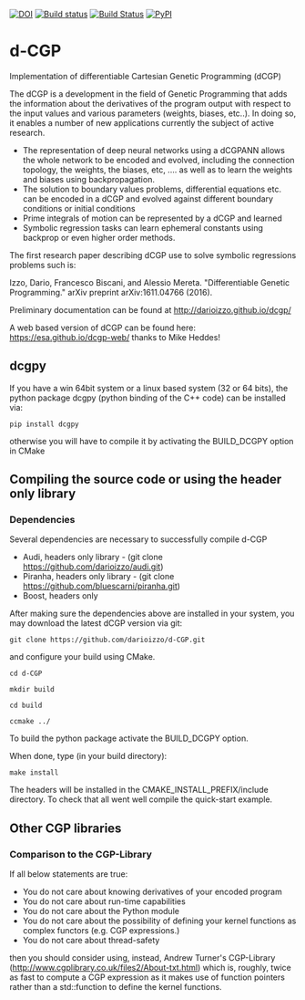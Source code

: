 [![DOI](https://zenodo.org/badge/38923383.svg)](https://zenodo.org/badge/latestdoi/38923383)
[![Build status](https://ci.appveyor.com/api/projects/status/0krbaimpvjx76fcm?svg=true)](https://ci.appveyor.com/project/darioizzo/d-cgp)
[![Build Status](https://travis-ci.org/darioizzo/d-CGP.svg?branch=master)](https://travis-ci.org/darioizzo/d-CGP)
[![PyPI](https://img.shields.io/badge/pypi-v1.0.1-blue.svg)](https://pypi.python.org/pypi?:action=display&name=dcgpy&version=1.0.1)

# d-CGP
Implementation of differentiable Cartesian Genetic Programming (dCGP)

The dCGP is a development in the field of Genetic Programming that adds the information about the derivatives of the program output with respect to the input values and various parameters (weights, biases, etc..). In doing so, it enables a number of new applications currently the subject of active research.

 * The representation of deep neural networks using a dCGPANN allows the whole network to be encoded and evolved, including the connection topology, the weights, the biases, etc, .... as well as to learn the weights and biases using backpropagation.
 * The solution to boundary values problems, differential equations etc. can be encoded in a dCGP and evolved against different boundary conditions or initial conditions
 * Prime integrals of motion can be represented by a dCGP and learned
 * Symbolic regression tasks can learn ephemeral constants using backprop or even higher order methods.
 
The first research paper describing dCGP use to solve symbolic regressions problems such is:

Izzo, Dario, Francesco Biscani, and Alessio Mereta. "Differentiable Genetic Programming." arXiv preprint arXiv:1611.04766 (2016).

Preliminary documentation can be found at http://darioizzo.github.io/dcgp/

A web based version of dCGP can be found here: https://esa.github.io/dcgp-web/ thanks to Mike Heddes!

## dcgpy
If you have a win 64bit system or a linux based system (32 or 64 bits), the python package dcgpy (python binding of the C++ code) can be installed via:

 ```pip install dcgpy```

otherwise you will have to compile it by activating the BUILD_DCGPY option in CMake

## Compiling the source code or using the header only library
### Dependencies
Several dependencies are necessary to successfully compile d-CGP
 * Audi, headers only library - (git clone https://github.com/darioizzo/audi.git)
 * Piranha, headers only library - (git clone https://github.com/bluescarni/piranha.git)
 * Boost, headers only
 
After making sure the dependencies above are installed in your system, you may download the latest dCGP version via git:

```git clone https://github.com/darioizzo/d-CGP.git```

and configure your build using CMake. 

```cd d-CGP```

```mkdir build```

```cd build```

```ccmake ../```

To build the python package activate the BUILD_DCGPY option.

When done, type (in your build directory):

```make install```

The headers will be installed in the CMAKE_INSTALL_PREFIX/include directory. To check that all went well compile the quick-start example.

## Other CGP libraries
### Comparison to the CGP-Library
If all below statements are true:
 * You do not care about knowing derivatives of your encoded program
 * You do not care about run-time capabilities
 * You do not care about the Python module
 * You do not care about the possibility of defining your kernel functions as complex functors (e.g. CGP expressions.)
 * You do not care about thread-safety

then you should consider using, instead, Andrew Turner's CGP-Library (http://www.cgplibrary.co.uk/files2/About-txt.html) which is, roughly, twice as fast to compute a CGP expression as it makes use of function pointers rather than a std::function to define the kernel functions.
